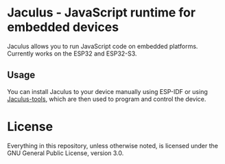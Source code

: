 # Jaculus - JavaScript runtime for embedded devices

Jaculus allows you to run JavaScript code on embedded platforms. Currently works on the ESP32 and ESP32-S3.

## Usage

You can install Jaculus to your device manually using ESP-IDF or using [Jaculus-tools](https://github.com/cubicap/Jaculus-tools), which are then used to program and control the device.

# License

Everything in this repository, unless otherwise noted, is licensed under the
GNU General Public License, version 3.0.
